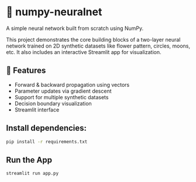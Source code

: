 # 🧠 numpy-neuralnet

A simple neural network built from scratch using NumPy.

This project demonstrates the core building blocks of a two-layer neural network trained on 2D synthetic datasets like flower pattern, circles, moons, etc. It also includes an interactive Streamlit app for visualization.

## 🚀 Features

-   Forward & backward propagation using vectors
-   Parameter updates via gradient descent
-   Support for multiple synthetic datasets
-   Decision boundary visualization
-   Streamlit interface

## Install dependencies:

```bash
pip install -r requirements.txt
```

## Run the App

```bash
streamlit run app.py
```
